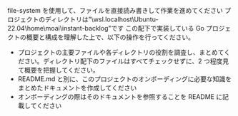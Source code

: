 file-system を使用して、ファイルを直接読み書きして作業を進めてください
プロジェクトのディレクトリは"\\wsl.localhost\Ubuntu-22.04\home\moai\instant-backlog"です
この配下で実装している Go プロジェクトの概要と構成を理解した上で、以下の操作を行ってください。

- プロジェクトの主要ファイルや各ディレクトリの役割を調査し、まとめてください。ディレクトリ配下のファイルはすべてチェックせずに、2 つ程度見て概要を把握してください。
- README.md と別に、このプロジェクトのオンボーディングに必要な知識をまとめたドキュメントを作成してください
- オンボーディングの際はそのドキュメントを参照することを README に記載してください

